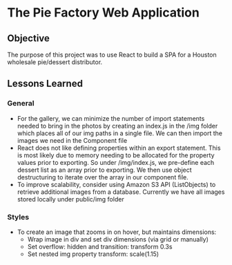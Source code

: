 # The Pie Factory Web Application
## Objective
The purpose of this project was to use React to build a SPA for a Houston wholesale pie/dessert distributor. 

## Lessons Learned
### General
- For the gallery, we can minimize the number of import statements needed to bring in the photos by creating an index.js in the /img folder which places all of our img paths in a single file. We can then import the images we need in the Component file
- React does not like defining properties within an export statement. This is most likely due to memory needing to be allocated for the property values prior to exporting. So under /img/index.js, we pre-define each dessert list as an array prior to exporting. We then use object destructuring to iterate over the array in our component file.
- To improve scalability, consider using Amazon S3 API (ListObjects) to retrieve additional images from a database. Currently we have all images stored locally under public/img folder

### Styles
- To create an image that zooms in on hover, but maintains dimensions:
    - Wrap image in div and set div dimensions (via grid or manually)  
    - Set overflow: hidden and transition: transform 0.3s
    - Set nested img property transform: scale(1.15)

